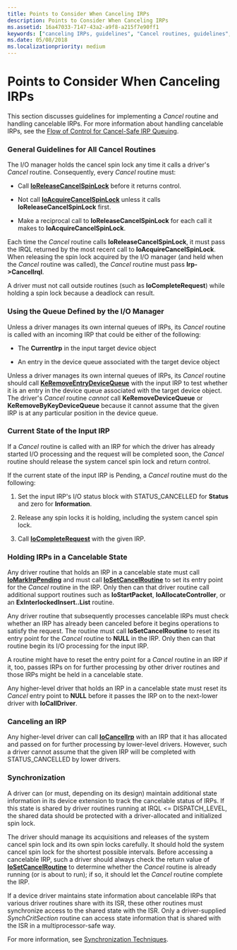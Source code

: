 ```yaml
---
title: Points to Consider When Canceling IRPs
description: Points to Consider When Canceling IRPs
ms.assetid: 16a47033-7147-43a2-a9f8-a215f7e90ff1
keywords: ["canceling IRPs, guidelines", "Cancel routines, guidelines", "cancelable IRPs WDK kernel", "current states WDK IRPs"]
ms.date: 05/08/2018
ms.localizationpriority: medium
---
```


# Points to Consider When Canceling IRPs





This section discusses guidelines for implementing a *Cancel* routine and handling cancelable IRPs. For more information about handling cancelable IRPs, see the [Flow of Control for Cancel-Safe IRP Queuing](https://go.microsoft.com/fwlink/p/?linkid=57844).

### General Guidelines for All Cancel Routines

The I/O manager holds the cancel spin lock any time it calls a driver's *Cancel* routine. Consequently, every *Cancel* routine must:

-   Call [**IoReleaseCancelSpinLock**](https://msdn.microsoft.com/library/windows/hardware/ff549550) before it returns control.

-   Not call [**IoAcquireCancelSpinLock**](https://msdn.microsoft.com/library/windows/hardware/ff548196) unless it calls **IoReleaseCancelSpinLock** first.

-   Make a reciprocal call to **IoReleaseCancelSpinLock** for each call it makes to **IoAcquireCancelSpinLock**.

Each time the *Cancel* routine calls **IoReleaseCancelSpinLock**, it must pass the IRQL returned by the most recent call to **IoAcquireCancelSpinLock**. When releasing the spin lock acquired by the I/O manager (and held when the *Cancel* routine was called), the *Cancel* routine must pass **Irp-&gt;CancelIrql**.

A driver must not call outside routines (such as **IoCompleteRequest**) while holding a spin lock because a deadlock can result.

### <a href="" id="using-the-queue-defined-by-the-i-o-manager-"></a>Using the Queue Defined by the I/O Manager

Unless a driver manages its own internal queues of IRPs, its *Cancel* routine is called with an incoming IRP that could be either of the following:

-   The **CurrentIrp** in the input target device object

-   An entry in the device queue associated with the target device object

Unless a driver manages its own internal queues of IRPs, its *Cancel* routine should call [**KeRemoveEntryDeviceQueue**](https://msdn.microsoft.com/library/windows/hardware/ff553163) with the input IRP to test whether it is an entry in the device queue associated with the target device object. The driver's *Cancel* routine *cannot* call **KeRemoveDeviceQueue** or **KeRemoveByKeyDeviceQueue** because it cannot assume that the given IRP is at any particular position in the device queue.

### Current State of the Input IRP

If a *Cancel* routine is called with an IRP for which the driver has already started I/O processing and the request will be completed soon, the *Cancel* routine should release the system cancel spin lock and return control.

If the current state of the input IRP is Pending, a *Cancel* routine must do the following:

1.  Set the input IRP's I/O status block with STATUS\_CANCELLED for **Status** and zero for **Information**.

2.  Release any spin locks it is holding, including the system cancel spin lock.

3.  Call [**IoCompleteRequest**](https://msdn.microsoft.com/library/windows/hardware/ff548343) with the given IRP.

### Holding IRPs in a Cancelable State

Any driver routine that holds an IRP in a cancelable state must call [**IoMarkIrpPending**](https://msdn.microsoft.com/library/windows/hardware/ff549422) and must call [**IoSetCancelRoutine**](https://msdn.microsoft.com/library/windows/hardware/ff549674) to set its entry point for the *Cancel* routine in the IRP. Only then can that driver routine call additional support routines such as **IoStartPacket**, **IoAllocateController**, or an **ExInterlockedInsert..List** routine.

Any driver routine that subsequently processes cancelable IRPs must check whether an IRP has already been canceled before it begins operations to satisfy the request. The routine must call **IoSetCancelRoutine** to reset its entry point for the *Cancel* routine to **NULL** in the IRP. Only then can that routine begin its I/O processing for the input IRP.

A routine might have to reset the entry point for a *Cancel* routine in an IRP if it, too, passes IRPs on for further processing by other driver routines and those IRPs might be held in a cancelable state.

Any higher-level driver that holds an IRP in a cancelable state must reset its *Cancel* entry point to **NULL** before it passes the IRP on to the next-lower driver with **IoCallDriver**.

### Canceling an IRP

Any higher-level driver can call [**IoCancelIrp**](https://msdn.microsoft.com/library/windows/hardware/ff548338) with an IRP that it has allocated and passed on for further processing by lower-level drivers. However, such a driver cannot assume that the given IRP will be completed with STATUS\_CANCELLED by lower drivers.

### Synchronization

A driver can (or must, depending on its design) maintain additional state information in its device extension to track the cancelable status of IRPs. If this state is shared by driver routines running at IRQL &lt;= DISPATCH\_LEVEL, the shared data should be protected with a driver-allocated and initialized spin lock.

The driver should manage its acquisitions and releases of the system cancel spin lock and its own spin locks carefully. It should hold the system cancel spin lock for the shortest possible intervals. Before accessing a cancelable IRP, such a driver should always check the return value of [**IoSetCancelRoutine**](https://msdn.microsoft.com/library/windows/hardware/ff549674) to determine whether the *Cancel* routine is already running (or is about to run); if so, it should let the *Cancel* routine complete the IRP.

If a device driver maintains state information about cancelable IRPs that various driver routines share with its ISR, these other routines must synchronize access to the shared state with the ISR. Only a driver-supplied *SynchCritSection* routine can access state information that is shared with the ISR in a multiprocessor-safe way.

For more information, see [Synchronization Techniques](synchronization-techniques.md).

 

 




